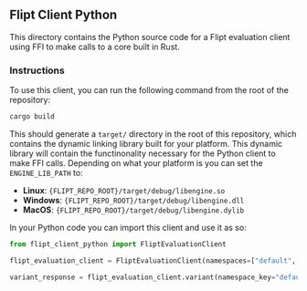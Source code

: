 ## Flipt Client Python

This directory contains the Python source code for a Flipt evaluation client using FFI to make calls to a core built in Rust.

### Instructions

To use this client, you can run the following command from the root of the repository:

```bash
cargo build
```

This should generate a `target/` directory in the root of this repository, which contains the dynamic linking library built for your platform. This dynamic library will contain the functinonality necessary for the Python client to make FFI calls. Depending on what your platform is you can set the `ENGINE_LIB_PATH` to:

- **Linux**: `{FLIPT_REPO_ROOT}/target/debug/libengine.so`
- **Windows**: `{FLIPT_REPO_ROOT}/target/debug/libengine.dll`
- **MacOS**: `{FLIPT_REPO_ROOT}/target/debug/libengine.dylib`

In your Python code you can import this client and use it as so:

```python
from flipt_client_python import FliptEvaluationClient

flipt_evaluation_client = FliptEvaluationClient(namespaces=["default", "another-namespace"])

variant_response = flipt_evaluation_client.variant(namespace_key="default", flag_key="flag1", entity_id="entity", context={"this": "context"})
```

